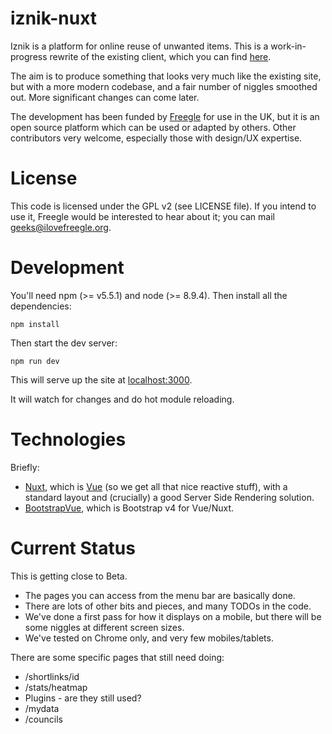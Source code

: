 # iznik-nuxt

Iznik is a platform for online reuse of unwanted items.  This is a work-in-progress rewrite of
the existing client, which you can find [here](https://github.com/Freegle/iznik-client).  

The aim is to produce 
something that looks very much like the existing site, but with a more modern codebase, and a fair number of
niggles smoothed out.  More significant changes can come later.  

The development has been funded by [Freegle](https://www.ilovefreegle.org) for use in the UK, 
but it is an open source platform which can be used or adapted by others.  Other contributors very welcome,
especially those with design/UX expertise.

License
=======

This code is licensed under the GPL v2 (see LICENSE file).  If you intend to use it, Freegle would be interested to
hear about it; you can mail <geeks@ilovefreegle.org>.

# Development

You'll need npm (>= v5.5.1) and node (>= 8.9.4).  Then install all the dependencies:
```
npm install
```

Then start the dev server:
```
npm run dev
```

This will serve up the site at [localhost:3000](http://localhost:3000).

It will watch for changes and do hot module reloading.

# Technologies

Briefly:
* [Nuxt](https://nuxtjs.org), which is [Vue](https://vuejs.org/) (so we get all 
that nice reactive stuff), with a standard layout and (crucially) a good Server Side 
Rendering solution.
* [BootstrapVue](https://bootstrap-vue.js.org/), which is Bootstrap v4 for Vue/Nuxt. 

# Current Status

This is getting close to Beta.
* The pages you can access from the menu bar are basically done.
* There are lots of other bits and pieces, and many TODOs in the code.
* We've done a first pass for how it displays on a mobile, but there will be some niggles at different screen sizes.
* We've tested on Chrome only, and very few mobiles/tablets.

There are some specific pages that still need doing:
* /shortlinks/id
* /stats/heatmap
* Plugins - are they still used?
* /mydata
* /councils
